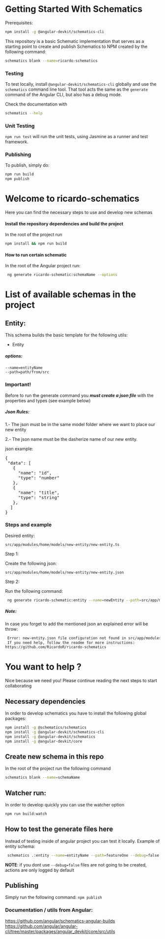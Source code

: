 # Getting Started With Schematics

Prerequisites:

```bash
npm install -g @angular-devkit/schematics-cli
```

This repository is a basic Schematic implementation that serves as a starting point to create and publish Schematics to NPM created by the following command:


```bash
schematics blank --name=ricardo-schematics
```

### Testing

To test locally, install `@angular-devkit/schematics-cli` globally and use the `schematics` command line tool. That tool acts the same as the `generate` command of the Angular CLI, but also has a debug mode.

Check the documentation with

```bash
schematics --help
```

### Unit Testing

`npm run test` will run the unit tests, using Jasmine as a runner and test framework.

### Publishing

To publish, simply do:

```bash
npm run build
npm publish
```

# Welcome to ricardo-schematics

Here you can find the necessary steps to use and develop new schemas

#### Install the repository dependencies and build the project

In the root of the project run

```bash
npm install && npm run build
```

#### How to run certain schematic

In the root of the Angular project run:

```bash
 ng generate ricardo-schematic:schemaName --options
```

# List of available schemas in the project

## Entity:

This schema builds the basic template for the following utils:

- Entity


##### options:

    --name=entityName
    --path=path/from/src

### Important!

Before to run the generate command you **_must create a json file_** with the properties and types (see example below)

##### Json Rules:

1.- The json must be in the same model folder where we want to place our new entity

2.- The json name must be the dasherize name of our new entity.

json example:

<pre>
{
 "data": [
   {
     "name": "id",
     "type": "number"
   },
   {
     "name": "title",
     "type": "string"
   },
  ]
}
</pre>

### Steps and example

Desired entity:

`src/app/modules/home/models/new-entity/new-entity.ts`

Step 1:

Create the following json:

`src/app/modules/home/models/new-entity/new-entity.json`

Step 2:

Run the following command:

```bash
 ng generate ricardo-schematic:entity --name=newEntity --path=src/app/modules/home
```

##### Note:

In case you forget to add the mentioned json an explained error will be throw:

```bash
 Error: new-entity.json file configuration not found in src/app/modules/home/models/new-entity/new-entity.json, please create it.
 If you need help, follow the readme for more instructions:
https://github.com/RicardoR/ricardo-schematics
```

# You want to help ?

Nice because we need you! Please continue reading the next steps to start collaborating

## Necessary dependencies

In order to develop schematics you have to install the following global packages:

```bash
npm install -g @schematics/schematics
npm install -g @angular-devkit/schematics-cli
npm install -g @angular-devkit/schematics
npm install -g @angular-devkit/core
```

## Create new schema in this repo

In the root of the project run the following command

```bash
schematics blank --name=schemaName
```

## Watcher run:

In order to develop quickly you can use the watcher option

```bash
npm run build:watch
```

## How to test the generate files here

Instead of testing inside of angular project you can test it locally.
Example of entity schema:

```bash
 schematics .:entity --name=entityName --path=featureOne --debug=false
```

**NOTE**: if you dont use `--debug=false` files are not going to be created, actions are only logged by default

## Publishing

Simply run the following command: `npm publish`

### Documentation / utils from Angular:

https://github.com/angular/schematics-angular-builds
https://github.com/angular/angular-cli/tree/master/packages/angular_devkit/core/src/utils
